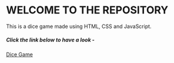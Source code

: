 # WELCOME TO THE REPOSITORY
This is a dice game made using HTML, CSS and JavaScript.
##### Click the link below to have a look -
[Dice Game]()
